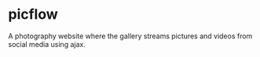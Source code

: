 # picflow
A photography website where the gallery streams pictures and videos from social media using ajax.
